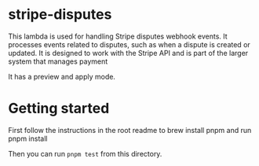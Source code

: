 # stripe-disputes

This lambda is used for handling Stripe disputes webhook events.
It processes events related to disputes, such as when a dispute is created or updated.
It is designed to work with the Stripe API and is part of the larger system that manages payment

It has a preview and apply mode.

# Getting started

First follow the instructions in the root readme to brew install pnpm and run pnpm install

Then you can run `pnpm test` from this directory.